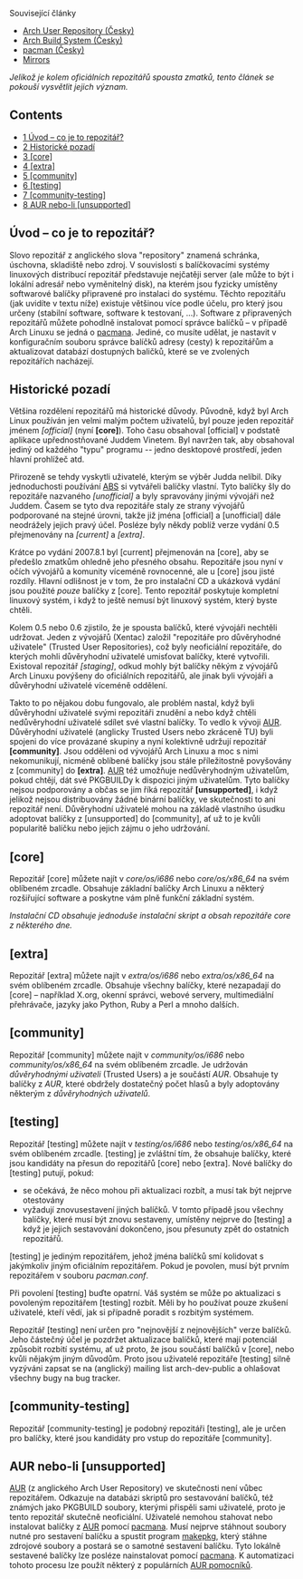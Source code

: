 Související články

*   [Arch User Repository (Česky)](/index.php/Arch_User_Repository_(%C4%8Cesky) "Arch User Repository (Česky)")
*   [Arch Build System (Česky)](/index.php/Arch_Build_System_(%C4%8Cesky) "Arch Build System (Česky)")
*   [pacman (Česky)](/index.php/Pacman_(%C4%8Cesky) "Pacman (Česky)")
*   [Mirrors](/index.php/Mirrors "Mirrors")

*Jelikož je kolem oficiálních repozitářů spousta zmatků, tento článek se pokouší vysvětlit jejich význam.*

## Contents

*   [1 Úvod – co je to repozitář?](#Úvod_–_co_je_to_repozitář?)
*   [2 Historické pozadí](#Historické_pozadí)
*   [3 [core]](#[core])
*   [4 [extra]](#[extra])
*   [5 [community]](#[community])
*   [6 [testing]](#[testing])
*   [7 [community-testing]](#[community-testing])
*   [8 AUR nebo-li [unsupported]](#AUR_nebo-li_[unsupported])

## Úvod – co je to repozitář?

Slovo repozitář z anglického slova "repository" znamená schránka, úschovna, skladiště nebo zdroj. V souvislosti s balíčkovacími systémy linuxových distribucí repozitář představuje nejčatěji server (ale může to být i lokální adresář nebo vyměnitelný disk), na kterém jsou fyzicky umístěny softwarové balíčky připravené pro instalaci do systému. Těchto repozitářu (jak uvidíte v textu níže) existuje většinou více podle účelu, pro který jsou určeny (stabilní software, software k testovaní, ...). Software z připravených repozitářů můžete pohodlně instalovat pomocí správce balíčků – v případě Arch Linuxu se jedná o [pacmana](/index.php/Pacman_(%C4%8Cesky) "Pacman (Česky)"). Jediné, co musíte udělat, je nastavit v konfiguračním souboru správce balíčků adresy (cesty) k repozitářům a aktualizovat databází dostupných baličků, které se ve zvolených repozitářích nacházejí.

## Historické pozadí

Většina rozdělení repozitářů má historické důvody. Původně, když byl Arch Linux používán jen velmi malým počtem uživatelů, byl pouze jeden repozitář jménem *[official]* (nyní **[core]**). Toho času obsahoval [official] v podstatě aplikace upřednostňované Juddem Vinetem. Byl navržen tak, aby obsahoval jediný od každého "typu" programu -- jedno desktopové prostředí, jeden hlavní prohlížeč atd.

Přirozeně se tehdy vyskytli uživatelé, kterým se výběr Judda nelíbil. Díky jednoduchosti používání [ABS](/index.php/Arch_Build_System_(%C4%8Cesky) "Arch Build System (Česky)") si vytvářeli balíčky vlastní. Tyto balíčky šly do repozitáře nazvaného *[unofficial]* a byly spravovány jinými vývojáři než Juddem. Časem se tyto dva repozitáře staly ze strany vývojářů podporované na stejné úrovni, takže již jména [official] a [unofficial] dále neodrážely jejich pravý účel. Posléze byly někdy poblíž verze vydání 0.5 přejmenovány na *[current]* a *[extra]*.

Krátce po vydání 2007.8.1 byl [current] přejmenován na [core], aby se předešlo zmatkům ohledně jeho přesného obsahu. Repozitáře jsou nyní v očích vývojářů a komunity víceméně rovnocenné, ale u [core] jsou jisté rozdíly. Hlavní odlišnost je v tom, že pro instalační CD a ukázková vydání jsou použité *pouze* balíčky z [core]. Tento repozitář poskytuje kompletní linuxový systém, i když to ještě nemusí být linuxový systém, který byste chtěli.

Kolem 0.5 nebo 0.6 zjistilo, že je spousta balíčků, které vývojáři nechtěli udržovat. Jeden z vývojářů (Xentac) založil "repozitáře pro důvěryhodné uživatele" (Trusted User Repositories), což byly neoficiální repozitáře, do kterých mohli důvěryhodní uživatelé umisťovat balíčky, které vytvořili. Existoval repozitář *[staging]*, odkud mohly být balíčky někým z vývojářů Arch Linuxu povýšeny do oficiálních repozitářů, ale jinak byli vývojáři a důvěryhodní uživatelé víceméně oddělení.

Takto to po nějakou dobu fungovalo, ale problém nastal, když byli důvěryhodní uživatelé svými repozitáři znudění a nebo když chtěli nedůvěryhodní uživatelé sdílet své vlastní balíčky. To vedlo k vývoji [AUR](https://aur.archlinux.org/). Důvěryhodní uživatelé (anglicky Trusted Users nebo zkráceně TU) byli spojeni do více provázané skupiny a nyní kolektivně udržují repozitář **[community]**. Jsou odděleni od vývojářů Arch Linuxu a moc s nimi nekomunikují, nicméně oblíbené balíčky jsou stále příležitostně povyšovány z [community] do **[extra]**. [AUR](https://aur.archlinux.org) též umožňuje nedůvěryhodným uživatelům, pokud chtějí, dát své PKGBUILDy k dispozici jiným uživatelům. Tyto balíčky nejsou podporovány a občas se jim říká repozitář **[unsupported]**, i když jelikož nejsou distribuovány žádné binární balíčky, ve skutečnosti to ani repozitář není. Důvěryhodní uživatelé mohou na základě vlastního úsudku adoptovat balíčky z [unsupported] do [community], ať už to je kvůli popularitě balíčku nebo jejich zájmu o jeho udržování.

## [core]

Repozitář [core] můžete najít v *core/os/i686* nebo *core/os/x86_64* na svém oblíbeném zrcadle. Obsahuje základní balíčky Arch Linuxu a některý rozšiřující software a poskytne vám plně funkční základní systém.

*Instalační CD obsahuje jednoduše instalační skript a obsah repozitáře core z některého dne.*

## [extra]

Repozitář [extra] můžete najít v *extra/os/i686* nebo *extra/os/x86_64* na svém oblíbeném zrcadle. Obsahuje všechny balíčky, které nezapadají do [core] – například X.org, okenní správci, webové servery, multimediální přehrávače, jazyky jako Python, Ruby a Perl a mnoho dalších.

## [community]

Repozitář [community] můžete najít v *community/os/i686* nebo *community/os/x86_64* na svém oblíbeném zrcadle. Je udržován *důvěryhodnými uživateli* (Trusted Users) a je součástí *AUR*. Obsahuje ty balíčky z *AUR*, které obdržely dostatečný počet hlasů a byly adoptovány některým z *důvěryhodných uživatelů*.

## [testing]

Repozitář [testing] můžete najít v *testing/os/i686* nebo *testing/os/x86_64* na svém oblíbeném zrcadle. [testing] je zvláštní tím, že obsahuje balíčky, které jsou kandidáty na přesun do repozitářů [core] nebo [extra]. Nové balíčky do [testing] putují, pokud:

*   se očekává, že něco mohou při aktualizaci rozbít, a musí tak být nejprve otestovány
*   vyžadují znovusestavení jiných balíčků. V tomto případě jsou všechny balíčky, které musí být znovu sestaveny, umístěny nejprve do [testing] a když je jejich sestavování dokončeno, jsou přesunuty zpět do ostatních repozitářů.

[testing] je jediným repozitářem, jehož jména balíčků smí kolidovat s jakýmkoliv jiným oficiálním repozitářem. Pokud je povolen, musí být prvním repozitářem v souboru *pacman.conf*.

Při povolení [testing] buďte opatrní. Váš systém se může po aktualizaci s povoleným repozitářem [testing] rozbít. Měli by ho používat pouze zkušení uživatelé, kteří vědí, jak si případně poradit s rozbitým systémem.

Repozitář [testing] není určen pro "nejnovější z nejnovějších" verze balíčků. Jeho částečný účel je pozdržet aktualizace balíčků, které mají potenciál způsobit rozbití systému, ať už proto, že jsou součástí balíčků v [core], nebo kvůli nějakým jiným důvodům. Proto jsou uživatelé repozitáře [testing] silně vyzýváni zapsat se na (anglický) mailing list arch-dev-public a ohlašovat všechny bugy na bug tracker.

## [community-testing]

Repozitář [community-testing] je podobný repozitáři [testing], ale je určen pro balíčky, které jsou kandidáty pro vstup do repozitáře [community].

## AUR nebo-li [unsupported]

[AUR](/index.php/Arch_User_Repository_(%C4%8Cesky) "Arch User Repository (Česky)") (z anglického Arch User Repository) ve skutečnosti není vůbec repozitářem. Odkazuje na databázi skriptů pro sestavování balíčků, též známých jako PKGBUILD soubory, kterými přispěli sami uživatelé, proto je tento repozitář skutečně neoficiální. Uživatelé nemohou stahovat nebo instalovat balíčky z [AUR](/index.php/Arch_User_Repository_(%C4%8Cesky) "Arch User Repository (Česky)") pomocí [pacmana](/index.php/Pacman_(%C4%8Cesky) "Pacman (Česky)"). Musí nejprve stáhnout soubory nutné pro sestavení balíčku a spustit program [makepkg](/index.php?title=Makepkg_(%C4%8Cesky)&action=edit&redlink=1 "Makepkg (Česky) (page does not exist)"), který stáhne zdrojové soubory a postará se o samotné sestavení balíčku. Tyto lokálně sestavené balíčky lze posléze nainstalovat pomocí [pacmana](/index.php/Pacman_(%C4%8Cesky) "Pacman (Česky)"). K automatizaci tohoto procesu lze použít některý z populárních [AUR pomocníků](/index.php?title=AUR_Helpers_(%C4%8Cesky)&action=edit&redlink=1 "AUR Helpers (Česky) (page does not exist)").